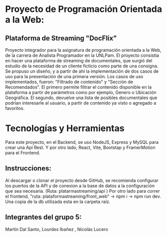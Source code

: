 # Proyecto de Programación Orientada a la Web:
## Plataforma de Streaming "DocFlix" 

Proyecto integrador para la asignatura de programación orientada a la Web, de la carrera de Analista Programador en la UNLPam. 
El proyecto consistía en hacer una plataforma de streaming de documentales, que surgió del estudio de la necesidad de un cliente ficticio como parte de una consigna. Se propuso un diseño, y a partir de ahí la implementación de dos casos de uso para la presentación de una primera versión. Los casos de uso implementados, fueron: "Filtrado de contenido" y "Sección de Recomendados". El primero permite filtrar el contenido disponible en la plataforma a partir de parámetros como por ejemplo, Genero o Ubicación Geográfica. El segundo, devuelve una lista de posibles documentales que podrían interesarle al usuario, a partir de contenido ya visto o agregado a favoritos. 

# Tecnologías y Herramientas

Para este proyecto, en el Backend, se uso NodeJS, Express y MySQL para crear una Api Rest. Y por otro lado, React, Vite, Bootstap y FramerMotion para el Frontend.  

## Instrucciones:
Al descargar o clonar el proyecto desde GitHub, se recomienda configurar los puertos de la API y de conexion a la base de datos a la configuración que sea necesaria. (Ruta: platarmastreaming/api )
Por otro lado para correr el frontend, "ruta: plataformastreaming/front_web" -> npm i -> npm run dev. 
Una copia de la db utilizada esta en la carpeta raíz. 


## Integrantes del grupo 5: 
Martín Dal Santo,
Lourdes Ibañez ,
Nicolás Lucero 
